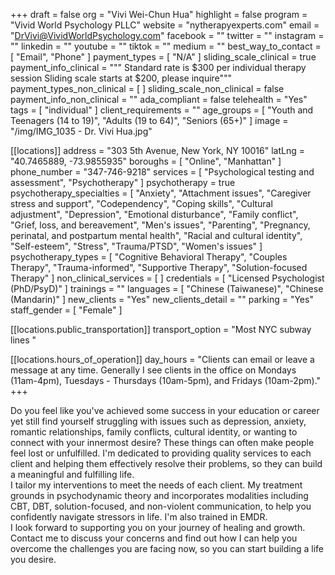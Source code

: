 +++
draft = false
org = "Vivi Wei-Chun Hua"
highlight = false
program = "Vivid World Psychology PLLC"
website = "nytherapyexperts.com"
email = "DrVivi@VividWorldPsychology.com"
facebook = ""
twitter = ""
instagram = ""
linkedin = ""
youtube = ""
tiktok = ""
medium = ""
best_way_to_contact = [ "Email", "Phone" ]
payment_types = [ "N/A" ]
sliding_scale_clinical = true
payment_info_clinical = """
Standard rate is $300 per individual therapy session
Sliding scale starts at $200, please inquire"""
payment_types_non_clinical = [ ]
sliding_scale_non_clinical = false
payment_info_non_clinical = ""
ada_compliant = false
telehealth = "Yes"
tags = [ "individual" ]
client_requirements = ""
age_groups = [
  "Youth and Teenagers (14 to 19)",
  "Adults (19 to 64)",
  "Seniors (65+)"
]
image = "/img/IMG_1035 - Dr. Vivi Hua.jpg"

[[locations]]
address = "303 5th Avenue, New York, NY 10016"
latLng = "40.7465889, -73.9855935"
boroughs = [ "Online", "Manhattan" ]
phone_number = "347-746-9218"
services = [ "Psychological testing and assessment", "Psychotherapy" ]
psychotherapy = true
psychotherapy_specialties = [
  "Anxiety",
  "Attachment issues",
  "Caregiver stress and support",
  "Codependency",
  "Coping skills",
  "Cultural adjustment",
  "Depression",
  "Emotional disturbance",
  "Family conflict",
  "Grief, loss, and bereavement",
  "Men's issues",
  "Parenting",
  "Pregnancy, perinatal, and postpartum mental health",
  "Racial and cultural identity",
  "Self-esteem",
  "Stress",
  "Trauma/PTSD",
  "Women's issues"
]
psychotherapy_types = [
  "Cognitive Behavioral Therapy",
  "Couples Therapy",
  "Trauma-informed",
  "Supportive Therapy",
  "Solution-focused Therapy"
]
non_clinical_services = [ ]
credentials = [ "Licensed Psychologist (PhD/PsyD)" ]
trainings = ""
languages = [ "Chinese (Taiwanese)", "Chinese (Mandarin)" ]
new_clients = "Yes"
new_clients_detail = ""
parking = "Yes"
staff_gender = [ "Female" ]

  [[locations.public_transportation]]
  transport_option = "Most NYC subway lines "

  [[locations.hours_of_operation]]
  day_hours = "Clients can email or leave a message at any time. Generally I see clients in the office on Mondays (11am-4pm), Tuesdays - Thursdays (10am-5pm), and Fridays (10am-2pm)."
+++


Do you feel like you've achieved some success in your education or career yet still find yourself struggling with issues such as depression, anxiety, romantic relationships, family conflicts, cultural identity, or wanting to connect with your innermost desire? These things can often make people feel lost or unfulfilled. I'm dedicated to providing quality services to each client and helping them effectively resolve their problems, so they can build a meaningful and fulfilling life. <br>
I tailor my interventions to meet the needs of each client. My treatment grounds in psychodynamic theory and incorporates modalities including CBT, DBT, solution-focused, and non-violent communication, to help you confidently navigate stressors in life. I'm also trained in EMDR. <br>
I look forward to supporting you on your journey of healing and growth. Contact me to discuss your concerns and find out how I can help you overcome the challenges you are facing now, so you can start building a life you desire. <br>
